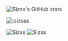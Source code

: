 ![Sizss's GitHub stats](https://github-readme-stats.vercel.app/api?username=sizsss&show_icons=true)

<img src="https://count.getloli.com/get/@:sizsss" alt=":sizsss" />

![Sizss](https://komarev.com/ghpvc/?username=sizsss)
![Sizss](https://visitor-badge.glitch.me/badge?page_id=sizsss.profile)
